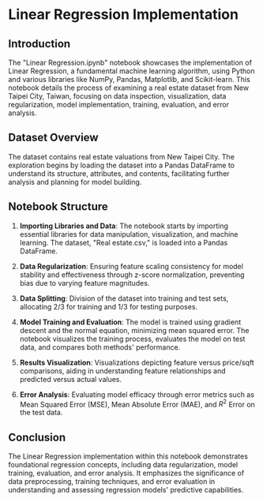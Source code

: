 # Linear Regression Implementation

## Introduction

The "Linear Regression.ipynb" notebook showcases the implementation of Linear Regression, a fundamental machine learning algorithm, using Python and various libraries like NumPy, Pandas, Matplotlib, and Scikit-learn. This notebook details the process of examining a real estate dataset from New Taipei City, Taiwan, focusing on data inspection, visualization, data regularization, model implementation, training, evaluation, and error analysis.

## Dataset Overview

The dataset contains real estate valuations from New Taipei City. The exploration begins by loading the dataset into a Pandas DataFrame to understand its structure, attributes, and contents, facilitating further analysis and planning for model building.

## Notebook Structure

1. **Importing Libraries and Data**: The notebook starts by importing essential libraries for data manipulation, visualization, and machine learning. The dataset, "Real estate.csv," is loaded into a Pandas DataFrame.

2. **Data Regularization**: Ensuring feature scaling consistency for model stability and effectiveness through z-score normalization, preventing bias due to varying feature magnitudes.

3. **Data Splitting**: Division of the dataset into training and test sets, allocating 2/3 for training and 1/3 for testing purposes.

4. **Model Training and Evaluation**: The model is trained using gradient descent and the normal equation, minimizing mean squared error. The notebook visualizes the training process, evaluates the model on test data, and compares both methods' performance.

5. **Results Visualization**: Visualizations depicting feature versus price/sqft comparisons, aiding in understanding feature relationships and predicted versus actual values.

6. **Error Analysis**: Evaluating model efficacy through error metrics such as Mean Squared Error (MSE), Mean Absolute Error (MAE), and $R^2$ Error on the test data.

## Conclusion

The Linear Regression implementation within this notebook demonstrates foundational regression concepts, including data regularization, model training, evaluation, and error analysis. It emphasizes the significance of data preprocessing, training techniques, and error evaluation in understanding and assessing regression models' predictive capabilities.
